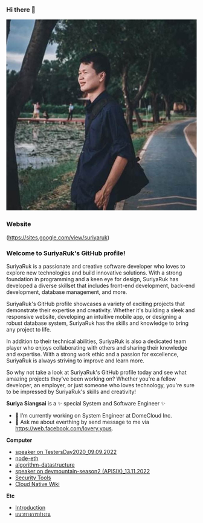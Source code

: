 ### Hi there 👋
![Alt suriya](https://github.com/SuriyaRuk/Blogs/blob/6a8a9b196890c1a9fed2c37d287eb046dc930f96/226930605_2040652202741582_2354587063694112743_n.jpg)

### Website
(https://sites.google.com/view/suriyaruk)

### Welcome to SuriyaRuk's GitHub profile!

SuriyaRuk is a passionate and creative software developer who loves to explore new technologies and build innovative solutions. With a strong foundation in programming and a keen eye for design, SuriyaRuk has developed a diverse skillset that includes front-end development, back-end development, database management, and more.

SuriyaRuk's GitHub profile showcases a variety of exciting projects that demonstrate their expertise and creativity. Whether it's building a sleek and responsive website, developing an intuitive mobile app, or designing a robust database system, SuriyaRuk has the skills and knowledge to bring any project to life.

In addition to their technical abilities, SuriyaRuk is also a dedicated team player who enjoys collaborating with others and sharing their knowledge and expertise. With a strong work ethic and a passion for excellence, SuriyaRuk is always striving to improve and learn more.

So why not take a look at SuriyaRuk's GitHub profile today and see what amazing projects they've been working on? Whether you're a fellow developer, an employer, or just someone who loves technology, you're sure to be impressed by SuriyaRuk's skills and creativity!


**Suriya Siangsai** is a ✨ special System and Software Engineer ✨ 

- 🔭 I’m currently working on System Engineer at DomeCloud Inc.
- 💬 Ask me about everthing by send message to me via https://web.facebook.com/lovery.yous.

**Computer**
- [speaker on TestersDay2020_09.09.2022](https://testersday.github.io/2022)
- [node-eth](https://github.com/SuriyaRuk/node-eth)
- [algorithm-datastructure](https://gist.github.com/SuriyaRuk/21d281015b977a741b1ebc1059b15f3a)
- [speaker on devmountain-season2 (APISIX)_13.11.2022](https://naiwaen.debuggingsoft.com/2022/11/devmountain-season2)
- [Security Tools](https://start.me/p/ME1AvM/sighlent-s-sources)
- [Cloud Native Wiki](https://www.aquasec.com/cloud-native-academy/devsecops/devsecops-tools/)

**Etc**
- [Introduction](https://gist.github.com/SuriyaRuk/a9697416a1c01b30f9d350987582bdda)
- [แนวทางการทำงาน](https://github.com/SuriyaRuk/Blogs/blob/main/%E0%B9%81%E0%B8%99%E0%B8%A7%E0%B8%97%E0%B8%B2%E0%B8%87%E0%B8%97%E0%B8%B3%E0%B8%87%E0%B8%B2%E0%B8%99.md)
